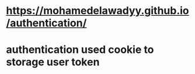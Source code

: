 #  https://mohamedelawadyy.github.io/authentication/
# authentication used cookie to storage user token 
